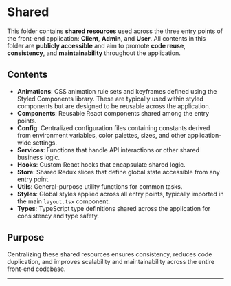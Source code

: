 # Shared

This folder contains **shared resources** used across the three entry points of the front-end application: **Client**, **Admin**, and **User**. All contents in this folder are **publicly accessible** and aim to promote **code reuse**, **consistency**, and **maintainability** throughout the application.

## Contents

* **Animations**: CSS animation rule sets and keyframes defined using the Styled Components library. These are typically used within styled components but are designed to be reusable across the application.
* **Components**: Reusable React components shared among the entry points.
* **Config**: Centralized configuration files containing constants derived from environment variables, color palettes, sizes, and other application-wide settings.
* **Services**: Functions that handle API interactions or other shared business logic.
* **Hooks**: Custom React hooks that encapsulate shared logic.
* **Store**: Shared Redux slices that define global state accessible from any entry point.
* **Utils**: General-purpose utility functions for common tasks.
* **Styles**: Global styles applied across all entry points, typically imported in the main `layout.tsx` component.
* **Types**: TypeScript type definitions shared across the application for consistency and type safety.

## Purpose

Centralizing these shared resources ensures consistency, reduces code duplication, and improves scalability and maintainability across the entire front-end codebase.

---
